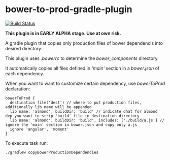 # bower-to-prod-gradle-plugin

[![Build Status](https://travis-ci.org/michalborek/bower-to-prod-gradle-plugin.svg?branch=master)](https://travis-ci.org/michalborek/bower-to-prod-gradle-plugin)

**This plugin is in EARLY ALPHA stage. Use at own risk.**

A gradle plugin that copies only production files of bower dependencis into desired directory.
 
This plugin uses *.bowerrc* to determine the *bower_components* directory.

It automatically copies all files defined in *'main'* section in a *bower.json* of each dependency.

When you want to want to customize certain dependency, use *bowerToProd* declaration:

    bowerToProd {
      destination file('dest') // where to put production files, additionally lib name will be appended
      lib name: 'almond', buildDir: 'build' // indicate dhat for almond dep you want to strip 'build' file in destination directory
      lib name: 'almond', buildDir: 'build', includes: ['./build/a.js'] // ignore the 'main' section in bower.json and copy only a.js
      ignore 'angular', 'moment'
    }


To execute task run:

```./gradlew copyBowerProductionDependencies```

